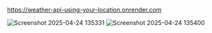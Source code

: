 https://weather-api-using-your-location.onrender.com


![Screenshot 2025-04-24 135331](https://github.com/user-attachments/assets/7978ff46-1cdd-419c-b095-dc067abb491b)
![Screenshot 2025-04-24 135400](https://github.com/user-attachments/assets/ec1c40d6-bafb-4d1a-8e76-469bdc5dc636)
